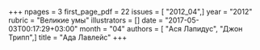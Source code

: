 +++
npages = 3
first_page_pdf = 22
issues = [ "2012_04",]
year = "2012"
rubric = "Великие умы"
illustrators = []
date = "2017-05-03T00:17:29+03:00"
month = "04"
authors = [ "Ася Лапидус", "Джон Трипп",]
title = "Ада Лавлейс"
+++
